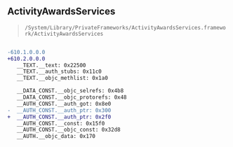 ## ActivityAwardsServices

> `/System/Library/PrivateFrameworks/ActivityAwardsServices.framework/ActivityAwardsServices`

```diff

-610.1.0.0.0
+610.2.0.0.0
   __TEXT.__text: 0x22500
   __TEXT.__auth_stubs: 0x11c0
   __TEXT.__objc_methlist: 0x1a0

   __DATA_CONST.__objc_selrefs: 0x4b8
   __DATA_CONST.__objc_protorefs: 0x48
   __AUTH_CONST.__auth_got: 0x8e0
-  __AUTH_CONST.__auth_ptr: 0x300
+  __AUTH_CONST.__auth_ptr: 0x2f0
   __AUTH_CONST.__const: 0x15f0
   __AUTH_CONST.__objc_const: 0x32d8
   __AUTH.__objc_data: 0x170

```
